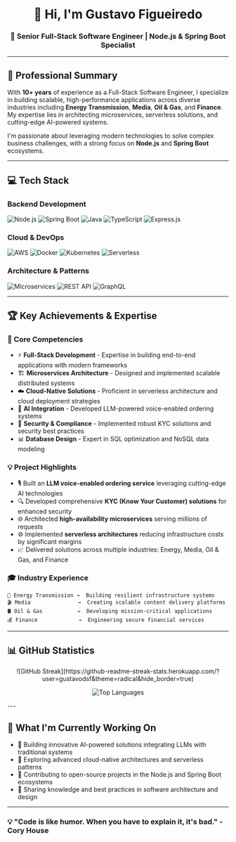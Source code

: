<div align="center">
  
# 👋 Hi, I'm Gustavo Figueiredo

### 🚀 Senior Full-Stack Software Engineer | Node.js & Spring Boot Specialist

</div>

---

## 🎯 Professional Summary

With **10+ years** of experience as a Full-Stack Software Engineer, I specialize in building scalable, high-performance applications across diverse industries including **Energy Transmission**, **Media**, **Oil & Gas**, and **Finance**. My expertise lies in architecting microservices, serverless solutions, and cutting-edge AI-powered systems.

I'm passionate about leveraging modern technologies to solve complex business challenges, with a strong focus on **Node.js** and **Spring Boot** ecosystems. 

---

## 💻 Tech Stack

### Backend Development
![Node.js](https://img.shields.io/badge/Node.js-339933?style=for-the-badge&logo=nodedotjs&logoColor=white)
![Spring Boot](https://img.shields.io/badge/Spring_Boot-6DB33F?style=for-the-badge&logo=spring-boot&logoColor=white)
![Java](https://img.shields.io/badge/Java-ED8B00?style=for-the-badge&logo=openjdk&logoColor=white)
![TypeScript](https://img.shields.io/badge/TypeScript-007ACC?style=for-the-badge&logo=typescript&logoColor=white)
![Express.js](https://img.shields.io/badge/Express.js-000000?style=for-the-badge&logo=express&logoColor=white)

### Cloud & DevOps
![AWS](https://img.shields.io/badge/AWS-FF9900?style=for-the-badge&logo=amazonaws&logoColor=white)
![Docker](https://img.shields.io/badge/Docker-2CA5E0?style=for-the-badge&logo=docker&logoColor=white)
![Kubernetes](https://img.shields.io/badge/Kubernetes-326ce5?style=for-the-badge&logo=kubernetes&logoColor=white)
![Serverless](https://img.shields.io/badge/Serverless-FD5750?style=for-the-badge&logo=serverless&logoColor=white)

### Architecture & Patterns
![Microservices](https://img.shields.io/badge/Microservices-FF6C37?style=for-the-badge&logo=microservices&logoColor=white)
![REST API](https://img.shields.io/badge/REST_API-009688?style=for-the-badge&logo=fastapi&logoColor=white)
![GraphQL](https://img.shields.io/badge/GraphQL-E10098?style=for-the-badge&logo=graphql&logoColor=white)

---

## 🏆 Key Achievements & Expertise

### 🎯 Core Competencies
- ⚡ **Full-Stack Development** - Expertise in building end-to-end applications with modern frameworks
- 🏗️ **Microservices Architecture** - Designed and implemented scalable distributed systems
- ☁️ **Cloud-Native Solutions** - Proficient in serverless architecture and cloud deployment strategies
- 🤖 **AI Integration** - Developed LLM-powered voice-enabled ordering systems
- 🔐 **Security & Compliance** - Implemented robust KYC solutions and security best practices
- 📊 **Database Design** - Expert in SQL optimization and NoSQL data modeling

### 💡 Project Highlights
- 🎙️ Built an **LLM voice-enabled ordering service** leveraging cutting-edge AI technologies
- 🔍 Developed comprehensive **KYC (Know Your Customer) solutions** for enhanced security
- 🌐 Architected **high-availability microservices** serving millions of requests
- ⚙️ Implemented **serverless architectures** reducing infrastructure costs by significant margins
- 📈 Delivered solutions across multiple industries: Energy, Media, Oil & Gas, and Finance

### 🎓 Industry Experience
```
🔋 Energy Transmission →  Building resilient infrastructure systems
🎬 Media               →  Creating scalable content delivery platforms
🛢️ Oil & Gas           →  Developing mission-critical applications
💰 Finance             →  Engineering secure financial services
```

---

## 📊 GitHub Statistics

<div align="center">
![GitHub Streak](https://github-readme-streak-stats.herokuapp.com/?user=gustavodsf&theme=radical&hide_border=true)

![Top Languages](https://github-readme-stats.vercel.app/api/top-langs/?username=gustavodsf&layout=compact&theme=radical&hide_border=true&langs_count=8)

</div>
---

## 🌟 What I'm Currently Working On

- 🔭 Building innovative AI-powered solutions integrating LLMs with traditional systems
- 🌱 Exploring advanced cloud-native architectures and serverless patterns
- 👯 Contributing to open-source projects in the Node.js and Spring Boot ecosystems
- 💬 Sharing knowledge and best practices in software architecture and design

---
  
### 💡 "Code is like humor. When you have to explain it, it's bad." - Cory House
